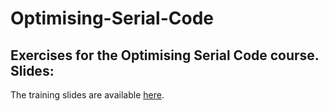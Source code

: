 # Optimising-Serial-Code
Exercises for the Optimising Serial Code course.
Slides:
-------
The training slides are available [here](https://support.pawsey.org.au/documentation/display/US/Training+Material).
